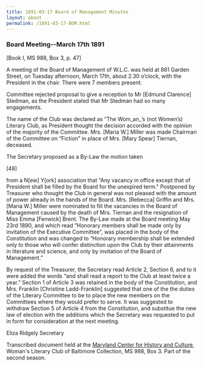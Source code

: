 ```yaml
---
title: 1891-03-17 Board of Management Minutes
layout: about
permalink: /1891-03-17-BOM.html
---
```

### Board Meeting--March 17th 1891
[Book I, MS 988, Box 3, p. 47]

A meeting of the Board of Management of W.L.C. was held at 861 Garden Street, on Tuesday afternoon, March 17th, about 2.30 o’clock, with the President in the chair. There were 7 members present.

Committee rejected proposal to give a reception to Mr [Edmund Clarence] Stedman, as the President stated that Mr Stedman had so many engagements.

The name of the Club was declared as “The Wom_an_’s (not Women’s) Literary Club, as President thought the decision accorded with the opinion of the majority of the Committee. Mrs. [Maria W.] Miller was made Chairman of the Committee on “Fiction” in place of Mrs. [Mary Spear] Tiernan, deceased.

The Secretary proposed as a By-Law the motion taken

[48]

from a N[ew] Y[ork] association that “Any vacancy in office except that of President shall be filled by the Board for the unexpired term." Postponed by Treasurer who thought the Club in general was not pleased with the amount of power already in the hands of the Board. Mrs. [Rebecca] Griffin and Mrs. [Maria W.] Miller were nominated to fill the vacancies in the Board of Management caused by the death of Mrs. Tiernan and the resignation of Miss Emma [Fenwick] Brent. The By-Law made at the Board meeting May 23rd 1890, and which read ”Honorary members shall be made only by invitation of the Executive Committee”, was placed in the body of the Constitution and was changed to “Honorary membership shall be extended only to those who will confer distinction upon the Club by their attainments in literature and science, and only by invitation of the Board of Management.”

By request of the Treasurer, the Secretary read Article 2, Section 6, and to it were added the words “and shall read a report to the Club at least twice a year.” Section 1 of Article 3 was retained in the body of the Constitution, and Mrs. Franklin [Christine Ladd-Franklin] suggested that one of the the duties of the Literary Committee to be to place the new members on the Committees where they would prefer to serve. It was suggested to withdraw Section 5 of Article 4 from the Constitution, and substitue the new law of election with the additions which the Secretary was requested to put in form for consideration at the next meeting.

Eliza Ridgely 
Secretary

Transcribed document held at the [Maryland Center for History and Culture](http://mdhs.org/), Woman's Literary Club of Baltimore Collection, MS 988, Box 3. Part of the second season.